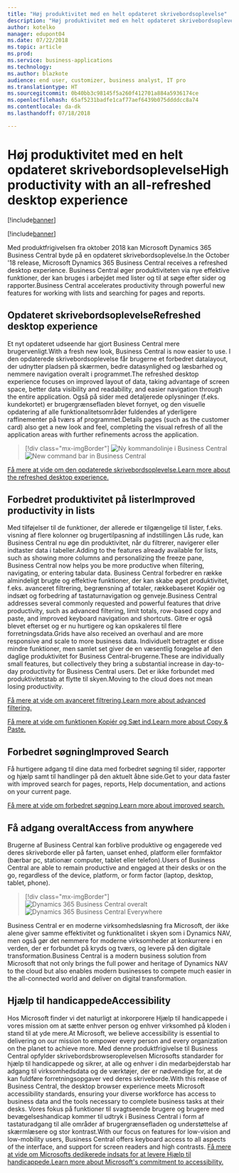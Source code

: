 ```yaml
---
title: "Høj produktivitet med en helt opdateret skrivebordsoplevelse"
description: "Høj produktivitet med en helt opdateret skrivebordsoplevelse."
author: kotelko
manager: edupont04
ms.date: 07/22/2018
ms.topic: article
ms.prod: 
ms.service: business-applications
ms.technology: 
ms.author: blazkote
audience: end user, customizer, business analyst, IT pro
ms.translationtype: HT
ms.sourcegitcommit: 0b40bb3c98145f5a260f412701a884a5936174ce
ms.openlocfilehash: 65af5231badfe1caf77aef6439b075ddddcc8a74
ms.contentlocale: da-dk
ms.lasthandoff: 07/18/2018

---
```


# <a name="high-productivity-with-an-all-refreshed-desktop-experience"></a><span data-ttu-id="c8a40-103">Høj produktivitet med en helt opdateret skrivebordsoplevelse</span><span class="sxs-lookup"><span data-stu-id="c8a40-103">High productivity with an all-refreshed desktop experience</span></span>

[!include[banner](../../includes/banner.md)]

[!include[banner](Includes/disclaimer.md)]

<span data-ttu-id="c8a40-104">Med produktfrigivelsen fra oktober 2018 kan Microsoft Dynamics 365 Business Central byde på en opdateret skrivebordsoplevelse.</span><span class="sxs-lookup"><span data-stu-id="c8a40-104">In the October '18 release, Microsoft Dynamics 365 Business Central receives a refreshed desktop experience.</span></span> <span data-ttu-id="c8a40-105">Business Central øger produktiviteten via nye effektive funktioner, der kan bruges i arbejdet med lister og til at søge efter sider og rapporter.</span><span class="sxs-lookup"><span data-stu-id="c8a40-105">Business Central accelerates productivity through powerful new features for working with lists and searching for pages and reports.</span></span>

## <a name="refreshed-desktop-experience"></a><span data-ttu-id="c8a40-106">Opdateret skrivebordsoplevelse</span><span class="sxs-lookup"><span data-stu-id="c8a40-106">Refreshed desktop experience</span></span>
<span data-ttu-id="c8a40-107">Et nyt opdateret udseende har gjort Business Central mere brugervenligt.</span><span class="sxs-lookup"><span data-stu-id="c8a40-107">With a fresh new look, Business Central is now easier to use.</span></span> <span data-ttu-id="c8a40-108">I den opdaterede skrivebordsoplevelse får brugerne et forbedret datalayout, der udnytter pladsen på skærmen, bedre datasynlighed og læsbarhed og nemmere navigation overalt i programmet.</span><span class="sxs-lookup"><span data-stu-id="c8a40-108">The refreshed desktop experience focuses on improved layout of data, taking advantage of screen space, better data visibility and readability, and easier navigation through the entire application.</span></span> <span data-ttu-id="c8a40-109">Også på sider med detaljerede oplysninger (f.eks. kundekortet) er brugergrænsefladen blevet fornyet, og den visuelle opdatering af alle funktionalitetsområder fuldendes af yderligere raffinementer på tværs af programmet.</span><span class="sxs-lookup"><span data-stu-id="c8a40-109">Details pages (such as the customer card) also get a new look and feel, completing the visual refresh of all the application areas with further refinements across the application.</span></span>

> [!div class="mx-imgBorder"]
> <span data-ttu-id="c8a40-110">![Ny kommandolinje i Business Central](media/commanding.png "Ny kommandolinje i Business Central")</span><span class="sxs-lookup"><span data-stu-id="c8a40-110">![New command bar in Business Central](media/commanding.png "New command bar in Business Central")</span></span>

[<span data-ttu-id="c8a40-111">Få mere at vide om den opdaterede skrivebordsoplevelse.</span><span class="sxs-lookup"><span data-stu-id="c8a40-111">Learn more about the refreshed desktop experience.</span></span>](refreshed-ux.md)

## <a name="improved-productivity-in-lists"></a><span data-ttu-id="c8a40-112">Forbedret produktivitet på lister</span><span class="sxs-lookup"><span data-stu-id="c8a40-112">Improved productivity in lists</span></span>
<span data-ttu-id="c8a40-113">Med tilføjelser til de funktioner, der allerede er tilgængelige til lister, f.eks. visning af flere kolonner og brugertilpasning af indstillingen Lås rude, kan Business Central nu øge din produktivitet, når du filtrerer, navigerer eller indtaster data i tabeller.</span><span class="sxs-lookup"><span data-stu-id="c8a40-113">Adding to the features already available for lists, such as showing more columns and personalizing the freeze pane, Business Central now helps you be more productive when filtering, navigating, or entering tabular data.</span></span> <span data-ttu-id="c8a40-114">Business Central forbedrer en række almindeligt brugte og effektive funktioner, der kan skabe øget produktivitet, f.eks. avanceret filtrering, begrænsning af totaler, rækkebaseret Kopiér og indsæt og forbedring af tastaturnavigation og genveje.</span><span class="sxs-lookup"><span data-stu-id="c8a40-114">Business Central addresses several commonly requested and powerful features that drive productivity, such as advanced filtering, limit totals, row-based copy and paste, and improved keyboard navigation and shortcuts.</span></span> <span data-ttu-id="c8a40-115">Gitre er også blevet efterset og er nu hurtigere og kan opskaleres til flere forretningsdata.</span><span class="sxs-lookup"><span data-stu-id="c8a40-115">Grids have also received an overhaul and are more responsive and scale to more business data.</span></span> <span data-ttu-id="c8a40-116">Individuelt betragtet er disse mindre funktioner, men samlet set giver de en væsentlig forøgelse af den daglige produktivitet for Business Central-brugerne.</span><span class="sxs-lookup"><span data-stu-id="c8a40-116">These are individually small features, but collectively they bring a substantial increase in day-to-day productivity for Business Central users.</span></span> <span data-ttu-id="c8a40-117">Det er ikke forbundet med produktivitetstab at flytte til skyen.</span><span class="sxs-lookup"><span data-stu-id="c8a40-117">Moving to the cloud does not mean losing productivity.</span></span>

[<span data-ttu-id="c8a40-118">Få mere at vide om avanceret filtrering.</span><span class="sxs-lookup"><span data-stu-id="c8a40-118">Learn more about advanced filtering.</span></span>](advanced-filtering.md)

[<span data-ttu-id="c8a40-119">Få mere at vide om funktionen Kopiér og Sæt ind.</span><span class="sxs-lookup"><span data-stu-id="c8a40-119">Learn more about Copy & Paste.</span></span>](grid-and-copy-paste.md)

## <a name="improved-search"></a><span data-ttu-id="c8a40-120">Forbedret søgning</span><span class="sxs-lookup"><span data-stu-id="c8a40-120">Improved Search</span></span>
<span data-ttu-id="c8a40-121">Få hurtigere adgang til dine data med forbedret søgning til sider, rapporter og hjælp samt til handlinger på den aktuelt åbne side.</span><span class="sxs-lookup"><span data-stu-id="c8a40-121">Get to your data faster with improved search for pages, reports, Help documentation, and actions on your current page.</span></span>

[<span data-ttu-id="c8a40-122">Få mere at vide om forbedret søgning.</span><span class="sxs-lookup"><span data-stu-id="c8a40-122">Learn more about improved search.</span></span>](improvements-to-search.md)

## <a name="access-from-anywhere"></a><span data-ttu-id="c8a40-123">Få adgang overalt</span><span class="sxs-lookup"><span data-stu-id="c8a40-123">Access from anywhere</span></span>
<span data-ttu-id="c8a40-124">Brugerne af Business Central kan forblive produktive og engagerede ved deres skriveborde eller på farten, uanset enhed, platform eller formfaktor (bærbar pc, stationær computer, tablet eller telefon).</span><span class="sxs-lookup"><span data-stu-id="c8a40-124">Users of Business Central are able to remain productive and engaged at their desks or on the go, regardless of the device, platform, or form factor (laptop, desktop, tablet, phone).</span></span>

> [!div class="mx-imgBorder"]
> <span data-ttu-id="c8a40-125">![Dynamics 365 Business Central overalt](media/bc-apps2.png "Business Central-brugerne kan forblive produktive, uanset om de arbejder på en stationær computer, telefon eller tablet")</span><span class="sxs-lookup"><span data-stu-id="c8a40-125">![Dynamics 365 Business Central Everywhere](media/bc-apps2.png "Business Central users can remain productive whether on a desktop, phone, or tablet")</span></span>

<span data-ttu-id="c8a40-126">Business Central er en moderne virksomhedsløsning fra Microsoft, der ikke alene giver samme effektivitet og funktionalitet i skyen som i Dynamics NAV, men også gør det nemmere for moderne virksomheder at konkurrere i en verden, der er forbundet på kryds og tværs, og levere på den digitale transformation.</span><span class="sxs-lookup"><span data-stu-id="c8a40-126">Business Central is a modern business solution from Microsoft that not only brings the full power and heritage of Dynamics NAV to the cloud but also enables modern businesses to compete much easier in the all-connected world and deliver on digital transformation.</span></span>

## <a name="accessibility"></a><span data-ttu-id="c8a40-127">Hjælp til handicappede</span><span class="sxs-lookup"><span data-stu-id="c8a40-127">Accessibility</span></span>
<span data-ttu-id="c8a40-128">Hos Microsoft finder vi det naturligt at inkorporere Hjælp til handicappede i vores mission om at sætte enhver person og enhver virksomhed på kloden i stand til at yde mere.</span><span class="sxs-lookup"><span data-stu-id="c8a40-128">At Microsoft, we believe accessibility is essential to delivering on our mission to empower every person and every organization on the planet to achieve more.</span></span> <span data-ttu-id="c8a40-129">Med denne produktfrigivelse til Business Central opfylder skrivebordsbrowseroplevelsen Microsofts standarder for hjælp til handicappede og sikrer, at alle og enhver i din medarbejderstab har adgang til virksomhedsdata og de værktøjer, der er nødvendige for, at de kan fuldføre forretningsopgaver ved deres skriveborde.</span><span class="sxs-lookup"><span data-stu-id="c8a40-129">With this release of Business Central, the desktop browser experience meets Microsoft accessibility standards, ensuring your diverse workforce has access to business data and the tools necessary to complete business tasks at their desks.</span></span>
<span data-ttu-id="c8a40-130">Vores fokus på funktioner til svagtseende brugere og brugere med bevægelseshandicap kommer til udtryk i Business Central i form af tastaturadgang til alle områder af brugergrænsefladen og understøttelse af skærmlæsere og stor kontrast.</span><span class="sxs-lookup"><span data-stu-id="c8a40-130">With our focus on features for low-vision and low-mobility users, Business Central offers keyboard access to all aspects of the interface, and support for screen readers and high contrasts.</span></span>
[<span data-ttu-id="c8a40-131">Få mere at vide om Microsofts dedikerede indsats for at levere Hjælp til handicappede.</span><span class="sxs-lookup"><span data-stu-id="c8a40-131">Learn more about Microsoft's commitment to accessibility.</span></span>](https://aka.ms/microsoftaccessibility)

